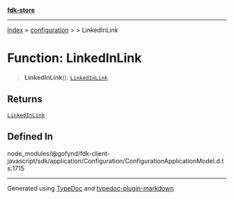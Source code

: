 [**fdk-store**](../../../README.md)
***

[Index](../../../API.md) > [configuration](../../README.md) > [<internal>](../README.md) > LinkedInLink

# Function: LinkedInLink

> **LinkedInLink**(): [`LinkedInLink`](../type-aliases/type-alias.LinkedInLink.md)

## Returns

[`LinkedInLink`](../type-aliases/type-alias.LinkedInLink.md)

## Defined In

node\_modules/@gofynd/fdk-client-javascript/sdk/application/Configuration/ConfigurationApplicationModel.d.ts:1715

***
Generated using [TypeDoc](https://typedoc.org/) and [typedoc-plugin-markdown](https://www.npmjs.com/package/typedoc-plugin-markdown)
